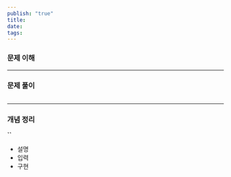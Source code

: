 ```yaml
---
publish: "true"
title:
date:
tags:
---
```

### 문제 이해
---
### 문제 풀이
```
```
---
### 개념 정리
**``**
- 설명
- 입력
- 구현
	```
	```